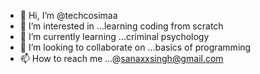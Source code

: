- 👋 Hi, I’m @techcosimaa
- 👀 I’m interested in ...learning coding from scratch 
- 🌱 I’m currently learning ...criminal psychology 
- 💞️ I’m looking to collaborate on ...basics of programming
- 📫 How to reach me ...@sanaxxsingh@gmail.com

<!---
techcosimaa/techcosimaa is a ✨ special ✨ repository because its `README.md` (this file) appears on your GitHub profile.
You can click the Preview link to take a look at your changes.
--->
